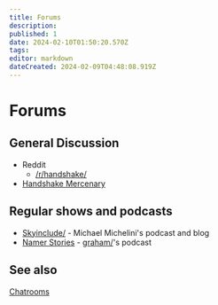 ```yaml
---
title: Forums
description: 
published: 1
date: 2024-02-10T01:50:20.570Z
tags: 
editor: markdown
dateCreated: 2024-02-09T04:48:08.919Z
---
```


# Forums

## General Discussion

- Reddit
	- [/r/handshake/](https://www.reddit.com/r/handshake/)
- [Handshake Mercenary](https://handshake.mercenary/)

## Regular shows and podcasts
- [Skyinclude/](https://skyinclude.com/blog/) - Michael Michelini's podcast and blog
- [Namer Stories](http://namerstories/) - [graham/](http://graham)'s podcast

## See also
[Chatrooms](/en/chatrooms)